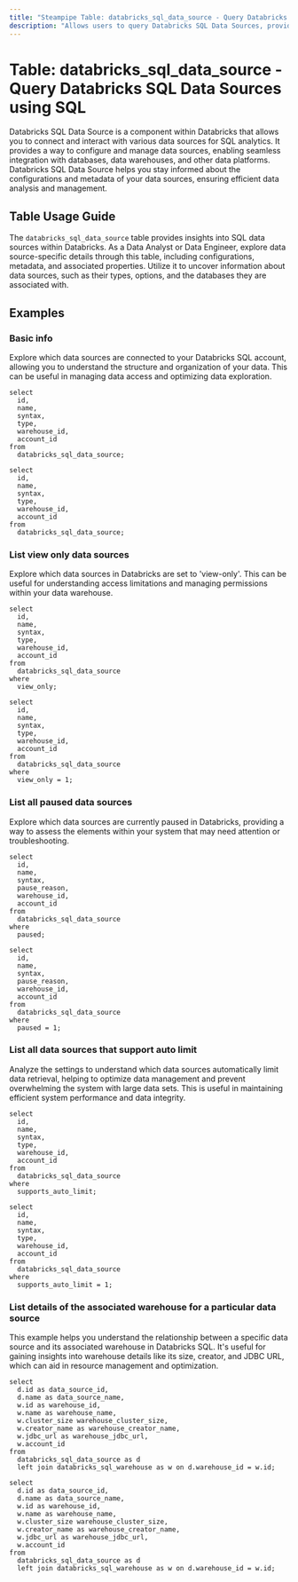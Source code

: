 ```yaml
---
title: "Steampipe Table: databricks_sql_data_source - Query Databricks SQL Data Sources using SQL"
description: "Allows users to query Databricks SQL Data Sources, providing insights into the metadata and configurations of the data sources used in Databricks SQL analytics."
---
```


# Table: databricks_sql_data_source - Query Databricks SQL Data Sources using SQL

Databricks SQL Data Source is a component within Databricks that allows you to connect and interact with various data sources for SQL analytics. It provides a way to configure and manage data sources, enabling seamless integration with databases, data warehouses, and other data platforms. Databricks SQL Data Source helps you stay informed about the configurations and metadata of your data sources, ensuring efficient data analysis and management.

## Table Usage Guide

The `databricks_sql_data_source` table provides insights into SQL data sources within Databricks. As a Data Analyst or Data Engineer, explore data source-specific details through this table, including configurations, metadata, and associated properties. Utilize it to uncover information about data sources, such as their types, options, and the databases they are associated with.

## Examples

### Basic info
Explore which data sources are connected to your Databricks SQL account, allowing you to understand the structure and organization of your data. This can be useful in managing data access and optimizing data exploration.

```sql+postgres
select
  id,
  name,
  syntax,
  type,
  warehouse_id,
  account_id
from
  databricks_sql_data_source;
```

```sql+sqlite
select
  id,
  name,
  syntax,
  type,
  warehouse_id,
  account_id
from
  databricks_sql_data_source;
```

### List view only data sources
Explore which data sources in Databricks are set to 'view-only'. This can be useful for understanding access limitations and managing permissions within your data warehouse.

```sql+postgres
select
  id,
  name,
  syntax,
  type,
  warehouse_id,
  account_id
from
  databricks_sql_data_source
where
  view_only;
```

```sql+sqlite
select
  id,
  name,
  syntax,
  type,
  warehouse_id,
  account_id
from
  databricks_sql_data_source
where
  view_only = 1;
```

### List all paused data sources
Explore which data sources are currently paused in Databricks, providing a way to assess the elements within your system that may need attention or troubleshooting.

```sql+postgres
select
  id,
  name,
  syntax,
  pause_reason,
  warehouse_id,
  account_id
from
  databricks_sql_data_source
where
  paused;
```

```sql+sqlite
select
  id,
  name,
  syntax,
  pause_reason,
  warehouse_id,
  account_id
from
  databricks_sql_data_source
where
  paused = 1;
```

### List all data sources that support auto limit
Analyze the settings to understand which data sources automatically limit data retrieval, helping to optimize data management and prevent overwhelming the system with large data sets. This is useful in maintaining efficient system performance and data integrity.

```sql+postgres
select
  id,
  name,
  syntax,
  type,
  warehouse_id,
  account_id
from
  databricks_sql_data_source
where
  supports_auto_limit;
```

```sql+sqlite
select
  id,
  name,
  syntax,
  type,
  warehouse_id,
  account_id
from
  databricks_sql_data_source
where
  supports_auto_limit = 1;
```

### List details of the associated warehouse for a particular data source
This example helps you understand the relationship between a specific data source and its associated warehouse in Databricks SQL. It's useful for gaining insights into warehouse details like its size, creator, and JDBC URL, which can aid in resource management and optimization.

```sql+postgres
select
  d.id as data_source_id,
  d.name as data_source_name,
  w.id as warehouse_id,
  w.name as warehouse_name,
  w.cluster_size warehouse_cluster_size,
  w.creator_name as warehouse_creator_name,
  w.jdbc_url as warehouse_jdbc_url,
  w.account_id
from
  databricks_sql_data_source as d
  left join databricks_sql_warehouse as w on d.warehouse_id = w.id;
```

```sql+sqlite
select
  d.id as data_source_id,
  d.name as data_source_name,
  w.id as warehouse_id,
  w.name as warehouse_name,
  w.cluster_size warehouse_cluster_size,
  w.creator_name as warehouse_creator_name,
  w.jdbc_url as warehouse_jdbc_url,
  w.account_id
from
  databricks_sql_data_source as d
  left join databricks_sql_warehouse as w on d.warehouse_id = w.id;
```